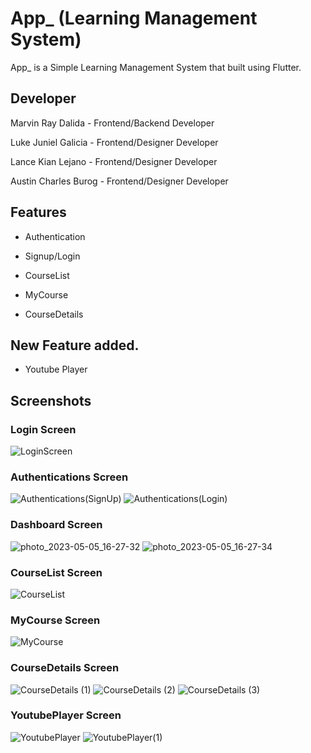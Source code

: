 # App_ (Learning Management System)

App_ is a Simple Learning Management System that built using Flutter.

## Developer

Marvin Ray Dalida - Frontend/Backend Developer

Luke Juniel Galicia - Frontend/Designer Developer

Lance Kian Lejano - Frontend/Designer Developer

Austin Charles Burog - Frontend/Designer Developer

## Features

- Authentication

- Signup/Login

- CourseList

- MyCourse

- CourseDetails

## New Feature added.

- Youtube Player

## Screenshots
### Login Screen
![LoginScreen](https://user-images.githubusercontent.com/91405272/236379954-7623f1d1-4cdb-4150-9c77-8354e03d5437.png)


### Authentications Screen
![Authentications(SignUp)](https://user-images.githubusercontent.com/91405272/236379968-ad885351-df0a-48f7-8999-c808f74d6d97.png)
![Authentications(Login)](https://user-images.githubusercontent.com/91405272/236379970-2869e59a-c988-40fb-9e6a-bf6d1b52bc2e.png)

 ### Dashboard Screen
![photo_2023-05-05_16-27-32](https://user-images.githubusercontent.com/51297171/236411387-a7972333-9e99-4cb6-b5b6-8b23565ac8e5.jpg)
![photo_2023-05-05_16-27-34](https://user-images.githubusercontent.com/51297171/236411449-c300f689-3b02-4b21-971c-d8b653fe727a.jpg)


### CourseList Screen
![CourseList](https://user-images.githubusercontent.com/91405272/236379994-b1187daa-23e6-4463-a507-91ce00d375c3.png)


### MyCourse Screen
![MyCourse](https://user-images.githubusercontent.com/91405272/236380027-1f014973-aaeb-401b-88cb-2a6f444ca42c.png)


### CourseDetails Screen
![CourseDetails (1)](https://user-images.githubusercontent.com/91405272/236745772-37874460-e34c-4150-9abf-a227e81ba199.png)
![CourseDetails (2)](https://user-images.githubusercontent.com/91405272/236745793-250e8405-002c-4d34-bb5c-e26d3d5c8392.png)
![CourseDetails (3)](https://user-images.githubusercontent.com/91405272/236745802-19f33640-11e8-4b98-b079-cac69aeb4bac.png)


### YoutubePlayer Screen
![YoutubePlayer](https://user-images.githubusercontent.com/91405272/236745821-01340fbc-2ff5-4484-af59-558fb3f9dae6.png)
![YoutubePlayer(1)](https://user-images.githubusercontent.com/91405272/236745837-26ad2148-650e-4b43-8c0a-b2f9664535c7.png)
